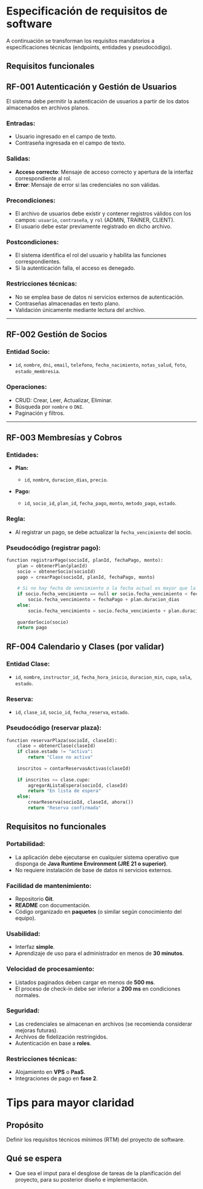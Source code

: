 # Especificación de requisitos de software

A continuación se transforman los requisitos mandatorios a especificaciones técnicas (endpoints, entidades y pseudocódigo).

## Requisitos funcionales


## RF-001 Autenticación y Gestión de Usuarios

El sistema debe permitir la autenticación de usuarios a partir de los datos almacenados en archivos planos.

### Entradas:
- Usuario ingresado en el campo de texto.
- Contraseña ingresada en el campo de texto.

### Salidas:
- **Acceso correcto**: Mensaje de acceso correcto y apertura de la interfaz correspondiente al rol.
- **Error**: Mensaje de error si las credenciales no son válidas.

### Precondiciones:
- El archivo de usuarios debe existir y contener registros válidos con los campos: `usuario`, `contraseña`, y `rol` (ADMIN, TRAINER, CLIENT).
- El usuario debe estar previamente registrado en dicho archivo.

### Postcondiciones:
- El sistema identifica el rol del usuario y habilita las funciones correspondientes.
- Si la autenticación falla, el acceso es denegado.

### Restricciones técnicas:
- No se emplea base de datos ni servicios externos de autenticación.
- Contraseñas almacenadas en texto plano.
- Validación únicamente mediante lectura del archivo.

---

## RF-002 Gestión de Socios

### Entidad Socio:
- `id`, `nombre`, `dni`, `email`, `telefono`, `fecha_nacimiento`, `notas_salud`, `foto`, `estado_membresia`.

### Operaciones:
- CRUD: Crear, Leer, Actualizar, Eliminar.
- Búsqueda por `nombre` o `DNI`.
- Paginación y filtros.

---

## RF-003 Membresías y Cobros

### Entidades:
- **Plan:**
  - `id`, `nombre`, `duracion_dias`, `precio`.
  
- **Pago:**
  - `id`, `socio_id`, `plan_id`, `fecha_pago`, `monto`, `metodo_pago`, `estado`.

### Regla:
- Al registrar un pago, se debe actualizar la `fecha_vencimiento` del socio.

### Pseudocódigo (registrar pago):

```python
function registrarPago(socioId, planId, fechaPago, monto):
    plan = obtenerPlan(planId)
    socio = obtenerSocio(socioId)
    pago = crearPago(socioId, planId, fechaPago, monto)
    
    # Si no hay fecha de vencimiento o la fecha actual es mayor que la fecha de vencimiento
    if socio.fecha_vencimiento == null or socio.fecha_vencimiento < fechaPago:
        socio.fecha_vencimiento = fechaPago + plan.duracion_dias
    else:
        socio.fecha_vencimiento = socio.fecha_vencimiento + plan.duracion_dias
    
    guardarSocio(socio)
    return pago
```
## RF-004 Calendario y Clases (por validar)

### Entidad Clase:
- `id`, `nombre`, `instructor_id`, `fecha_hora_inicio`, `duracion_min`, `cupo`, `sala`, `estado`.

### Reserva:
- `id`, `clase_id`, `socio_id`, `fecha_reserva`, `estado`.

### Pseudocódigo (reservar plaza):

```python
function reservarPlaza(socioId, claseId):
    clase = obtenerClase(claseId)
    if clase.estado != "activa": 
        return "Clase no activa"
    
    inscritos = contarReservasActivas(claseId)
    
    if inscritos >= clase.cupo:
        agregarAListaEspera(socioId, claseId)
        return "En lista de espera"
    else:
        crearReserva(socioId, claseId, ahora())
        return "Reserva confirmada"
```
  
## Requisitos no funcionales

### Portabilidad:
- La aplicación debe ejecutarse en cualquier sistema operativo que disponga de **Java Runtime Environment (JRE 21 o superior)**. 
- No requiere instalación de base de datos ni servicios externos.

### Facilidad de mantenimiento:
- Repositorio **Git**.
- **README** con documentación.
- Código organizado en **paquetes** (o similar según conocimiento del equipo).

### Usabilidad:
- Interfaz **simple**.
- Aprendizaje de uso para el administrador en menos de **30 minutos**.

### Velocidad de procesamiento:
- Listados paginados deben cargar en menos de **500 ms**.
- El proceso de check-in debe ser inferior a **200 ms** en condiciones normales.

### Seguridad:
- Las credenciales se almacenan en archivos (se recomienda considerar mejoras futuras).
- Archivos de fidelización restringidos.
- Autenticación en base a **roles**.

### Restricciones técnicas:
- Alojamiento en **VPS** o **PaaS**.
- Integraciones de pago en **fase 2**.



# Tips para mayor claridad
## Propósito
Definir los requisitos técnicos mínimos (RTM) del proyecto de software.

## Qué se espera
- Que sea el imput para el desglose de tareas de la planificación del proyecto, para su posterior diseño e implementación.
